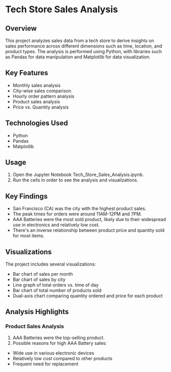 # Tech Store Sales Analysis

## Overview
This project analyzes sales data from a tech store to derive insights on sales performance across different dimensions such as time, location, and product types. The analysis is performed using Python, with libraries such as Pandas for data manipulation and Matplotlib for data visualization.

## Key Features
- Monthly sales analysis
- City-wise sales comparison
- Hourly order pattern analysis
- Product sales analysis
- Price vs. Quantity analysis

## Technologies Used
- Python
- Pandas
- Matplotlib

## Usage
1. Open the Jupyter Notebook Tech_Store_Sales_Analysis.ipynb.
2. Run the cells in order to see the analysis and visualizations.

## Key Findings
- San Francisco (CA) was the city with the highest product sales.
- The peak times for orders were around 11AM-12PM and 7PM.
- AAA Batteries were the most sold product, likely due to their widespread use in electronics and relatively low cost.
- There's an inverse relationship between product price and quantity sold for most items.

## Visualizations
The project includes several visualizations:

- Bar chart of sales per month
- Bar chart of sales by city
- Line graph of total orders vs. time of day
- Bar chart of total number of products sold
- Dual-axis chart comparing quantity ordered and price for each product

## Analysis Highlights
### Product Sales Analysis
1. AAA Batteries were the top-selling product.
2. Possible reasons for high AAA Battery sales:
   
- Wide use in various electronic devices
- Relatively low cost compared to other products
- Frequent need for replacement
